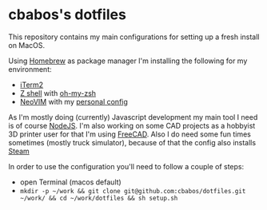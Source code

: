 # cbabos's dotfiles
This repository contains my main configurations for setting up a fresh install on MacOS. 

Using [Homebrew](http://brew.sh/) as package manager I'm installing the following for my environment: 
- [iTerm2](https://iterm2.com) 
- [Z shell](https://www.zsh.org) with [oh-my-zsh](https://ohmyz.sh) 
- [NeoVIM](http://www.neovim.io/) with my [personal config](/nvim)

As I'm mostly doing (currently) Javascript development my main tool I need is of course [NodeJS](https://nodejs.org).
I'm also working on some CAD projects as a hobbyist 3D printer user for that I'm using [FreeCAD](https://www.freecad.org). 
Also I do need some fun times sometimes (mostly truck simulator), because of that the config also installs [Steam](https://store.steampowered.com)

In order to use the configuration you'll need to follow a couple of steps: 
- open Terminal (macos default) 
- `mkdir -p ~/work && git clone git@github.com:cbabos/dotfiles.git ~/work/ && cd ~/work/dotfiles && sh setup.sh` 
